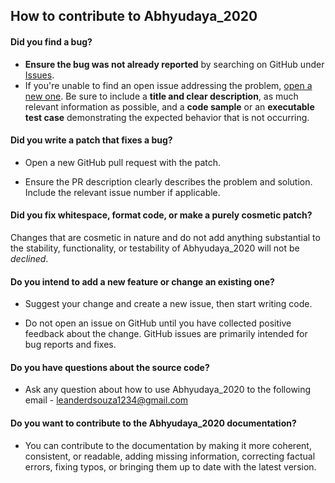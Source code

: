 ## How to contribute to Abhyudaya_2020

#### **Did you find a bug?**

* **Ensure the bug was not already reported** by searching on GitHub under [Issues](https://github.com/leander-dsouza/Abhyudaya_2020/issues).
* If you're unable to find an open issue addressing the problem, [open a new one](https://github.com/leander-dsouza/Abhyudaya_2020/issues/new/choose). Be sure to include a **title and clear description**, as much relevant information as possible, and a **code sample** or an **executable test case** demonstrating the expected behavior that is not occurring.

#### **Did you write a patch that fixes a bug?**

* Open a new GitHub pull request with the patch.

* Ensure the PR description clearly describes the problem and solution. Include the relevant issue number if applicable.

#### **Did you fix whitespace, format code, or make a purely cosmetic patch?**

Changes that are cosmetic in nature and do not add anything substantial to the stability, functionality, or testability of Abhyudaya_2020 will not be *declined*.

#### **Do you intend to add a new feature or change an existing one?**

* Suggest your change and create a new issue, then start writing code.

* Do not open an issue on GitHub until you have collected positive feedback about the change. GitHub issues are primarily intended for bug reports and fixes.

#### **Do you have questions about the source code?**

* Ask any question about how to use Abhyudaya_2020 to the following email - leanderdsouza1234@gmail.com

#### **Do you want to contribute to the Abhyudaya_2020 documentation?**

* You can contribute to the documentation by making it more coherent, consistent, or readable, adding missing information, correcting factual errors, fixing typos, or bringing them up to date with the latest version.
